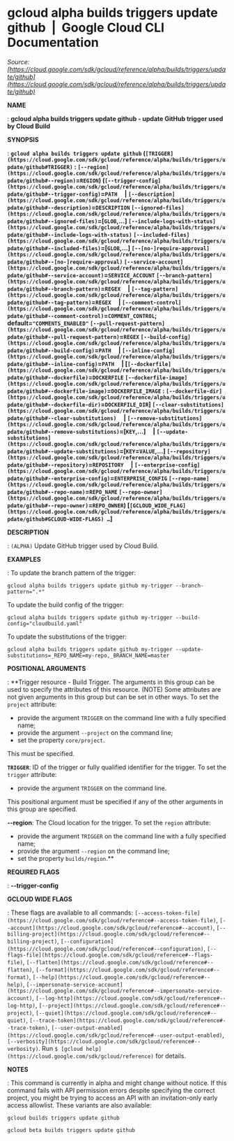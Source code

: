 # gcloud alpha builds triggers update github  |  Google Cloud CLI Documentation

*Source: [https://cloud.google.com/sdk/gcloud/reference/alpha/builds/triggers/update/github](https://cloud.google.com/sdk/gcloud/reference/alpha/builds/triggers/update/github)*

**NAME**

: **gcloud alpha builds triggers update github - update GitHub trigger used by Cloud Build**

**SYNOPSIS**

: **`gcloud alpha builds triggers update github` (`[TRIGGER](https://cloud.google.com/sdk/gcloud/reference/alpha/builds/triggers/update/github#TRIGGER)` : `[--region](https://cloud.google.com/sdk/gcloud/reference/alpha/builds/triggers/update/github#--region)`=`REGION`) (`[--trigger-config](https://cloud.google.com/sdk/gcloud/reference/alpha/builds/triggers/update/github#--trigger-config)`=`PATH`     | `[--description](https://cloud.google.com/sdk/gcloud/reference/alpha/builds/triggers/update/github#--description)`=`DESCRIPTION` `[--ignored-files](https://cloud.google.com/sdk/gcloud/reference/alpha/builds/triggers/update/github#--ignored-files)`=[`GLOB`,…] `[--include-logs-with-status](https://cloud.google.com/sdk/gcloud/reference/alpha/builds/triggers/update/github#--include-logs-with-status)` `[--included-files](https://cloud.google.com/sdk/gcloud/reference/alpha/builds/triggers/update/github#--included-files)`=[`GLOB`,…] `[--[no-]require-approval](https://cloud.google.com/sdk/gcloud/reference/alpha/builds/triggers/update/github#--[no-]require-approval)` `[--service-account](https://cloud.google.com/sdk/gcloud/reference/alpha/builds/triggers/update/github#--service-account)`=`SERVICE_ACCOUNT` `[--branch-pattern](https://cloud.google.com/sdk/gcloud/reference/alpha/builds/triggers/update/github#--branch-pattern)`=`REGEX`     | `[--tag-pattern](https://cloud.google.com/sdk/gcloud/reference/alpha/builds/triggers/update/github#--tag-pattern)`=`REGEX`     | `[--comment-control](https://cloud.google.com/sdk/gcloud/reference/alpha/builds/triggers/update/github#--comment-control)`=`COMMENT_CONTROL`; default=`"COMMENTS_ENABLED"` `[--pull-request-pattern](https://cloud.google.com/sdk/gcloud/reference/alpha/builds/triggers/update/github#--pull-request-pattern)`=`REGEX` `[--build-config](https://cloud.google.com/sdk/gcloud/reference/alpha/builds/triggers/update/github#--build-config)`=`PATH`     | `[--inline-config](https://cloud.google.com/sdk/gcloud/reference/alpha/builds/triggers/update/github#--inline-config)`=`PATH`     | [`[--dockerfile](https://cloud.google.com/sdk/gcloud/reference/alpha/builds/triggers/update/github#--dockerfile)`=`DOCKERFILE` `[--dockerfile-image](https://cloud.google.com/sdk/gcloud/reference/alpha/builds/triggers/update/github#--dockerfile-image)`=`DOCKERFILE_IMAGE` : `[--dockerfile-dir](https://cloud.google.com/sdk/gcloud/reference/alpha/builds/triggers/update/github#--dockerfile-dir)`=`DOCKERFILE_DIR`] `[--clear-substitutions](https://cloud.google.com/sdk/gcloud/reference/alpha/builds/triggers/update/github#--clear-substitutions)`     | `[--remove-substitutions](https://cloud.google.com/sdk/gcloud/reference/alpha/builds/triggers/update/github#--remove-substitutions)`=[`KEY`,…]     | `[--update-substitutions](https://cloud.google.com/sdk/gcloud/reference/alpha/builds/triggers/update/github#--update-substitutions)`=[`KEY`=`VALUE`,…] `[--repository](https://cloud.google.com/sdk/gcloud/reference/alpha/builds/triggers/update/github#--repository)`=`REPOSITORY`     | `[--enterprise-config](https://cloud.google.com/sdk/gcloud/reference/alpha/builds/triggers/update/github#--enterprise-config)`=`ENTERPRISE_CONFIG` `[--repo-name](https://cloud.google.com/sdk/gcloud/reference/alpha/builds/triggers/update/github#--repo-name)`=`REPO_NAME` `[--repo-owner](https://cloud.google.com/sdk/gcloud/reference/alpha/builds/triggers/update/github#--repo-owner)`=`REPO_OWNER`) [`[GCLOUD_WIDE_FLAG](https://cloud.google.com/sdk/gcloud/reference/alpha/builds/triggers/update/github#GCLOUD-WIDE-FLAGS) …`]**

**DESCRIPTION**

: `(ALPHA)` Update GitHub trigger used by Cloud Build.

**EXAMPLES**

: To update the branch pattern of the trigger:

```
gcloud alpha builds triggers update github my-trigger --branch-pattern=".*"
```

To update the build config of the trigger:

```
gcloud alpha builds triggers update github my-trigger --build-config="cloudbuild.yaml"
```

To update the substitutions of the trigger:

```
gcloud alpha builds triggers update github my-trigger --update-substitutions=_REPO_NAME=my-repo,_BRANCH_NAME=master
```

**POSITIONAL ARGUMENTS**

: **Trigger resource - Build Trigger. The arguments in this group can be used to
specify the attributes of this resource. (NOTE) Some attributes are not given
arguments in this group but can be set in other ways.
To set the `project` attribute:

- provide the argument `TRIGGER` on the command line with a fully
specified name;
- provide the argument `--project` on the command line;
- set the property `core/project`.

This must be specified.

**`TRIGGER`**:
ID of the trigger or fully qualified identifier for the trigger.
To set the `trigger` attribute:

- provide the argument `TRIGGER` on the command line.

This positional argument must be specified if any of the other arguments in this
group are specified.

**--region**:
The Cloud location for the trigger.
To set the `region` attribute:

- provide the argument `TRIGGER` on the command line with a fully
specified name;
- provide the argument `--region` on the command line;
- set the property `builds/region`.**

**REQUIRED FLAGS**

: **--trigger-config**

**GCLOUD WIDE FLAGS**

: These flags are available to all commands: `[--access-token-file](https://cloud.google.com/sdk/gcloud/reference#--access-token-file)`,
`[--account](https://cloud.google.com/sdk/gcloud/reference#--account)`, `[--billing-project](https://cloud.google.com/sdk/gcloud/reference#--billing-project)`,
`[--configuration](https://cloud.google.com/sdk/gcloud/reference#--configuration)`,
`[--flags-file](https://cloud.google.com/sdk/gcloud/reference#--flags-file)`,
`[--flatten](https://cloud.google.com/sdk/gcloud/reference#--flatten)`, `[--format](https://cloud.google.com/sdk/gcloud/reference#--format)`, `[--help](https://cloud.google.com/sdk/gcloud/reference#--help)`, `[--impersonate-service-account](https://cloud.google.com/sdk/gcloud/reference#--impersonate-service-account)`,
`[--log-http](https://cloud.google.com/sdk/gcloud/reference#--log-http)`,
`[--project](https://cloud.google.com/sdk/gcloud/reference#--project)`, `[--quiet](https://cloud.google.com/sdk/gcloud/reference#--quiet)`, `[--trace-token](https://cloud.google.com/sdk/gcloud/reference#--trace-token)`, `[--user-output-enabled](https://cloud.google.com/sdk/gcloud/reference#--user-output-enabled)`,
`[--verbosity](https://cloud.google.com/sdk/gcloud/reference#--verbosity)`.
Run `$ [gcloud help](https://cloud.google.com/sdk/gcloud/reference)` for details.

**NOTES**

: This command is currently in alpha and might change without notice. If this
command fails with API permission errors despite specifying the correct project,
you might be trying to access an API with an invitation-only early access
allowlist. These variants are also available:

```
gcloud builds triggers update github
```

```
gcloud beta builds triggers update github
```